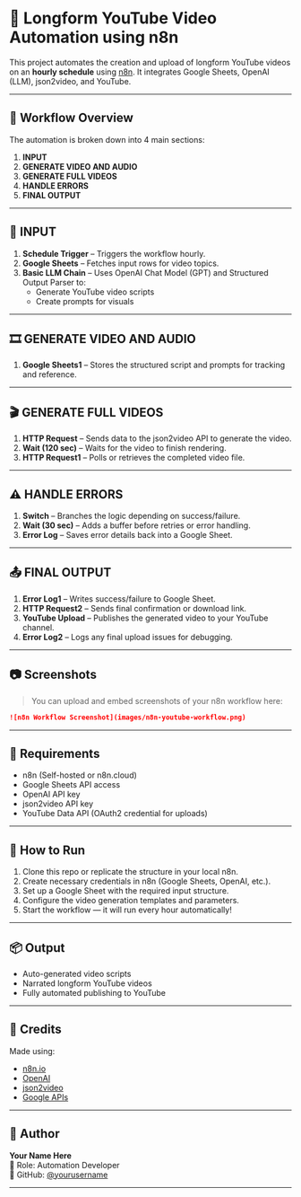 # 🎥 Longform YouTube Video Automation using n8n

This project automates the creation and upload of longform YouTube videos on an **hourly schedule** using [n8n](https://n8n.io/). It integrates Google Sheets, OpenAI (LLM), json2video, and YouTube.

---

## 📌 Workflow Overview

The automation is broken down into 4 main sections:

1. **INPUT**  
2. **GENERATE VIDEO AND AUDIO**  
3. **GENERATE FULL VIDEOS**  
4. **HANDLE ERRORS**  
5. **FINAL OUTPUT**

---

## 🧠 INPUT

1. **Schedule Trigger** – Triggers the workflow hourly.
2. **Google Sheets** – Fetches input rows for video topics.
3. **Basic LLM Chain** – Uses OpenAI Chat Model (GPT) and Structured Output Parser to:
   - Generate YouTube video scripts
   - Create prompts for visuals

---

## 🎞️ GENERATE VIDEO AND AUDIO

1. **Google Sheets1** – Stores the structured script and prompts for tracking and reference.

---

## 🎬 GENERATE FULL VIDEOS

1. **HTTP Request** – Sends data to the json2video API to generate the video.
2. **Wait (120 sec)** – Waits for the video to finish rendering.
3. **HTTP Request1** – Polls or retrieves the completed video file.

---

## ⚠️ HANDLE ERRORS

1. **Switch** – Branches the logic depending on success/failure.
2. **Wait (30 sec)** – Adds a buffer before retries or error handling.
3. **Error Log** – Saves error details back into a Google Sheet.

---

## 📤 FINAL OUTPUT

1. **Error Log1** – Writes success/failure to Google Sheet.
2. **HTTP Request2** – Sends final confirmation or download link.
3. **YouTube Upload** – Publishes the generated video to your YouTube channel.
4. **Error Log2** – Logs any final upload issues for debugging.

---

## 📷 Screenshots

> You can upload and embed screenshots of your n8n workflow here:

```markdown
![n8n Workflow Screenshot](images/n8n-youtube-workflow.png)
```

---

## 🔧 Requirements

- n8n (Self-hosted or n8n.cloud)
- Google Sheets API access
- OpenAI API key
- json2video API key
- YouTube Data API (OAuth2 credential for uploads)

---

## 🚀 How to Run

1. Clone this repo or replicate the structure in your local n8n.
2. Create necessary credentials in n8n (Google Sheets, OpenAI, etc.).
3. Set up a Google Sheet with the required input structure.
4. Configure the video generation templates and parameters.
5. Start the workflow — it will run every hour automatically!

---

## 📦 Output

- Auto-generated video scripts
- Narrated longform YouTube videos
- Fully automated publishing to YouTube

---

## 🙌 Credits

Made using:
- [n8n.io](https://n8n.io/)
- [OpenAI](https://platform.openai.com/)
- [json2video](https://json2video.com/)
- [Google APIs](https://console.cloud.google.com/)

---

## 🧠 Author

**Your Name Here**  
💼 Role: Automation Developer  
🔗 GitHub: [@yourusername](https://github.com/yourusername)

---
